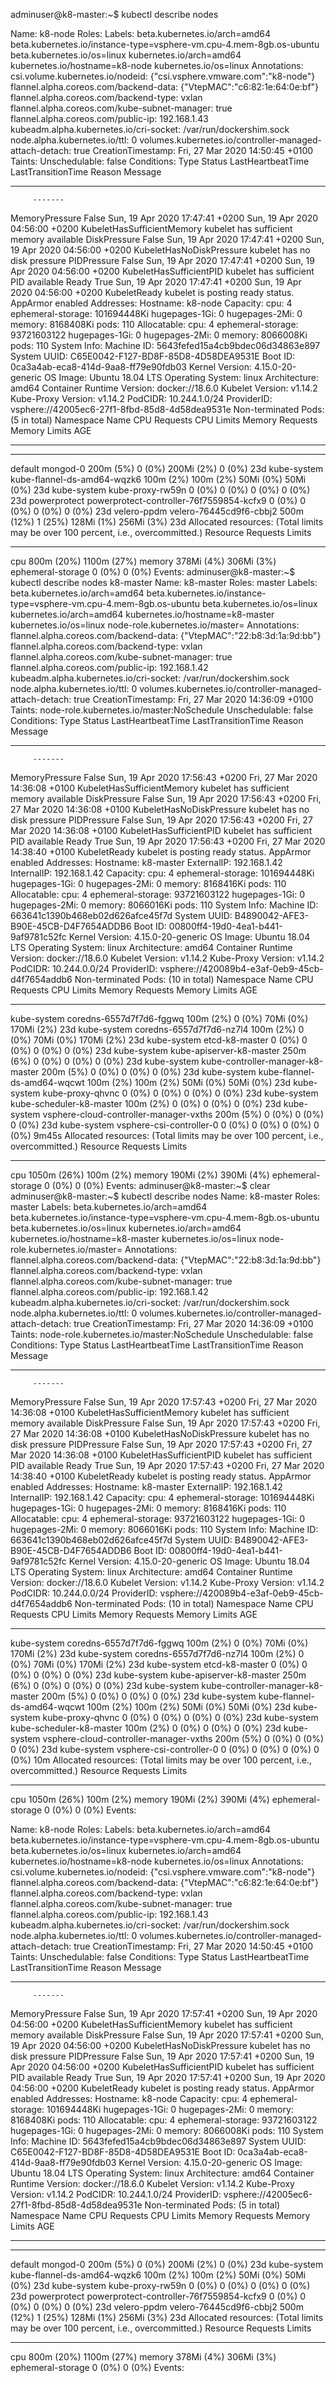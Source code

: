 adminuser@k8-master:~$ kubectl describe nodes



Name:               k8-node
Roles:              <none>
Labels:             beta.kubernetes.io/arch=amd64
                    beta.kubernetes.io/instance-type=vsphere-vm.cpu-4.mem-8gb.os-ubuntu
                    beta.kubernetes.io/os=linux
                    kubernetes.io/arch=amd64
                    kubernetes.io/hostname=k8-node
                    kubernetes.io/os=linux
Annotations:        csi.volume.kubernetes.io/nodeid: {"csi.vsphere.vmware.com":"k8-node"}
                    flannel.alpha.coreos.com/backend-data: {"VtepMAC":"c6:82:1e:64:0e:bf"}
                    flannel.alpha.coreos.com/backend-type: vxlan
                    flannel.alpha.coreos.com/kube-subnet-manager: true
                    flannel.alpha.coreos.com/public-ip: 192.168.1.43
                    kubeadm.alpha.kubernetes.io/cri-socket: /var/run/dockershim.sock
                    node.alpha.kubernetes.io/ttl: 0
                    volumes.kubernetes.io/controller-managed-attach-detach: true
CreationTimestamp:  Fri, 27 Mar 2020 14:50:45 +0100
Taints:             <none>
Unschedulable:      false
Conditions:
  Type             Status  LastHeartbeatTime                 LastTransitionTime                Reason
         Message
  ----             ------  -----------------                 ------------------                ------
         -------
  MemoryPressure   False   Sun, 19 Apr 2020 17:47:41 +0200   Sun, 19 Apr 2020 04:56:00 +0200   KubeletHasSufficientMemory   kubelet has sufficient memory available
  DiskPressure     False   Sun, 19 Apr 2020 17:47:41 +0200   Sun, 19 Apr 2020 04:56:00 +0200   KubeletHasNoDiskPressure     kubelet has no disk pressure
  PIDPressure      False   Sun, 19 Apr 2020 17:47:41 +0200   Sun, 19 Apr 2020 04:56:00 +0200   KubeletHasSufficientPID      kubelet has sufficient PID available
  Ready            True    Sun, 19 Apr 2020 17:47:41 +0200   Sun, 19 Apr 2020 04:56:00 +0200   KubeletReady
         kubelet is posting ready status. AppArmor enabled
Addresses:
  Hostname:  k8-node
Capacity:
 cpu:                4
 ephemeral-storage:  101694448Ki
 hugepages-1Gi:      0
 hugepages-2Mi:      0
 memory:             8168408Ki
 pods:               110
Allocatable:
 cpu:                4
 ephemeral-storage:  93721603122
 hugepages-1Gi:      0
 hugepages-2Mi:      0
 memory:             8066008Ki
 pods:               110
System Info:
 Machine ID:                 5643fefed15a4cb9bdec06d34863e897
 System UUID:                C65E0042-F127-BD8F-85D8-4D58DEA9531E
 Boot ID:                    0ca3a4ab-eca8-414d-9aa8-ff79e90fdb03
 Kernel Version:             4.15.0-20-generic
 OS Image:                   Ubuntu 18.04 LTS
 Operating System:           linux
 Architecture:               amd64
 Container Runtime Version:  docker://18.6.0
 Kubelet Version:            v1.14.2
 Kube-Proxy Version:         v1.14.2
PodCIDR:                     10.244.1.0/24
ProviderID:                  vsphere://42005ec6-27f1-8fbd-85d8-4d58dea9531e
Non-terminated Pods:         (5 in total)
  Namespace                  Name                                        CPU Requests  CPU Limits  Memory Requests
 Memory Limits  AGE
  ---------                  ----                                        ------------  ----------  ---------------
 -------------  ---
  default                    mongod-0                                    200m (5%)     0 (0%)      200Mi (2%)
 0 (0%)         23d
  kube-system                kube-flannel-ds-amd64-wqzk6                 100m (2%)     100m (2%)   50Mi (0%)
 50Mi (0%)      23d
  kube-system                kube-proxy-rw59n                            0 (0%)        0 (0%)      0 (0%)
 0 (0%)         23d
  powerprotect               powerprotect-controller-76f7559854-kcfx9    0 (0%)        0 (0%)      0 (0%)
 0 (0%)         23d
  velero-ppdm                velero-76445cd9f6-cbbj2                     500m (12%)    1 (25%)     128Mi (1%)
 256Mi (3%)     23d
Allocated resources:
  (Total limits may be over 100 percent, i.e., overcommitted.)
  Resource           Requests    Limits
  --------           --------    ------
  cpu                800m (20%)  1100m (27%)
  memory             378Mi (4%)  306Mi (3%)
  ephemeral-storage  0 (0%)      0 (0%)
Events:              <none>
adminuser@k8-master:~$ kubectl describe nodes k8-master
Name:               k8-master
Roles:              master
Labels:             beta.kubernetes.io/arch=amd64
                    beta.kubernetes.io/instance-type=vsphere-vm.cpu-4.mem-8gb.os-ubuntu
                    beta.kubernetes.io/os=linux
                    kubernetes.io/arch=amd64
                    kubernetes.io/hostname=k8-master
                    kubernetes.io/os=linux
                    node-role.kubernetes.io/master=
Annotations:        flannel.alpha.coreos.com/backend-data: {"VtepMAC":"22:b8:3d:1a:9d:bb"}
                    flannel.alpha.coreos.com/backend-type: vxlan
                    flannel.alpha.coreos.com/kube-subnet-manager: true
                    flannel.alpha.coreos.com/public-ip: 192.168.1.42
                    kubeadm.alpha.kubernetes.io/cri-socket: /var/run/dockershim.sock
                    node.alpha.kubernetes.io/ttl: 0
                    volumes.kubernetes.io/controller-managed-attach-detach: true
CreationTimestamp:  Fri, 27 Mar 2020 14:36:09 +0100
Taints:             node-role.kubernetes.io/master:NoSchedule
Unschedulable:      false
Conditions:
  Type             Status  LastHeartbeatTime                 LastTransitionTime                Reason
         Message
  ----             ------  -----------------                 ------------------                ------
         -------
  MemoryPressure   False   Sun, 19 Apr 2020 17:56:43 +0200   Fri, 27 Mar 2020 14:36:08 +0100   KubeletHasSufficientMemory   kubelet has sufficient memory available
  DiskPressure     False   Sun, 19 Apr 2020 17:56:43 +0200   Fri, 27 Mar 2020 14:36:08 +0100   KubeletHasNoDiskPressure     kubelet has no disk pressure
  PIDPressure      False   Sun, 19 Apr 2020 17:56:43 +0200   Fri, 27 Mar 2020 14:36:08 +0100   KubeletHasSufficientPID      kubelet has sufficient PID available
  Ready            True    Sun, 19 Apr 2020 17:56:43 +0200   Fri, 27 Mar 2020 14:38:40 +0100   KubeletReady
         kubelet is posting ready status. AppArmor enabled
Addresses:
  Hostname:    k8-master
  ExternalIP:  192.168.1.42
  InternalIP:  192.168.1.42
Capacity:
 cpu:                4
 ephemeral-storage:  101694448Ki
 hugepages-1Gi:      0
 hugepages-2Mi:      0
 memory:             8168416Ki
 pods:               110
Allocatable:
 cpu:                4
 ephemeral-storage:  93721603122
 hugepages-1Gi:      0
 hugepages-2Mi:      0
 memory:             8066016Ki
 pods:               110
System Info:
 Machine ID:                 663641c1390b468eb02d626afce45f7d
 System UUID:                B4890042-AFE3-B90E-45CB-D4F7654ADDB6
 Boot ID:                    00800ff4-19d0-4ea1-b441-9af9781c52fc
 Kernel Version:             4.15.0-20-generic
 OS Image:                   Ubuntu 18.04 LTS
 Operating System:           linux
 Architecture:               amd64
 Container Runtime Version:  docker://18.6.0
 Kubelet Version:            v1.14.2
 Kube-Proxy Version:         v1.14.2
PodCIDR:                     10.244.0.0/24
ProviderID:                  vsphere://420089b4-e3af-0eb9-45cb-d4f7654addb6
Non-terminated Pods:         (10 in total)
  Namespace                  Name                                      CPU Requests  CPU Limits  Memory Requests  Memory Limits  AGE
  ---------                  ----                                      ------------  ----------  ---------------  -------------  ---
  kube-system                coredns-6557d7f7d6-fggwq                  100m (2%)     0 (0%)      70Mi (0%)        170Mi (2%)     23d
  kube-system                coredns-6557d7f7d6-nz7l4                  100m (2%)     0 (0%)      70Mi (0%)        170Mi (2%)     23d
  kube-system                etcd-k8-master                            0 (0%)        0 (0%)      0 (0%)           0 (0%)         23d
  kube-system                kube-apiserver-k8-master                  250m (6%)     0 (0%)      0 (0%)           0 (0%)         23d
  kube-system                kube-controller-manager-k8-master         200m (5%)     0 (0%)      0 (0%)           0 (0%)         23d
  kube-system                kube-flannel-ds-amd64-wqcwt               100m (2%)     100m (2%)   50Mi (0%)        50Mi (0%)      23d
  kube-system                kube-proxy-qhvnc                          0 (0%)        0 (0%)      0 (0%)           0 (0%)         23d
  kube-system                kube-scheduler-k8-master                  100m (2%)     0 (0%)      0 (0%)           0 (0%)         23d
  kube-system                vsphere-cloud-controller-manager-vxths    200m (5%)     0 (0%)      0 (0%)           0 (0%)         23d
  kube-system                vsphere-csi-controller-0                  0 (0%)        0 (0%)      0 (0%)           0 (0%)         9m45s
Allocated resources:
  (Total limits may be over 100 percent, i.e., overcommitted.)
  Resource           Requests     Limits
  --------           --------     ------
  cpu                1050m (26%)  100m (2%)
  memory             190Mi (2%)   390Mi (4%)
  ephemeral-storage  0 (0%)       0 (0%)
Events:              <none>
adminuser@k8-master:~$ clear
adminuser@k8-master:~$ kubectl describe nodes
Name:               k8-master
Roles:              master
Labels:             beta.kubernetes.io/arch=amd64
                    beta.kubernetes.io/instance-type=vsphere-vm.cpu-4.mem-8gb.os-ubuntu
                    beta.kubernetes.io/os=linux
                    kubernetes.io/arch=amd64
                    kubernetes.io/hostname=k8-master
                    kubernetes.io/os=linux
                    node-role.kubernetes.io/master=
Annotations:        flannel.alpha.coreos.com/backend-data: {"VtepMAC":"22:b8:3d:1a:9d:bb"}
                    flannel.alpha.coreos.com/backend-type: vxlan
                    flannel.alpha.coreos.com/kube-subnet-manager: true
                    flannel.alpha.coreos.com/public-ip: 192.168.1.42
                    kubeadm.alpha.kubernetes.io/cri-socket: /var/run/dockershim.sock
                    node.alpha.kubernetes.io/ttl: 0
                    volumes.kubernetes.io/controller-managed-attach-detach: true
CreationTimestamp:  Fri, 27 Mar 2020 14:36:09 +0100
Taints:             node-role.kubernetes.io/master:NoSchedule
Unschedulable:      false
Conditions:
  Type             Status  LastHeartbeatTime                 LastTransitionTime                Reason
         Message
  ----             ------  -----------------                 ------------------                ------
         -------
  MemoryPressure   False   Sun, 19 Apr 2020 17:57:43 +0200   Fri, 27 Mar 2020 14:36:08 +0100   KubeletHasSufficientMemory   kubelet has sufficient memory available
  DiskPressure     False   Sun, 19 Apr 2020 17:57:43 +0200   Fri, 27 Mar 2020 14:36:08 +0100   KubeletHasNoDiskPressure     kubelet has no disk pressure
  PIDPressure      False   Sun, 19 Apr 2020 17:57:43 +0200   Fri, 27 Mar 2020 14:36:08 +0100   KubeletHasSufficientPID      kubelet has sufficient PID available
  Ready            True    Sun, 19 Apr 2020 17:57:43 +0200   Fri, 27 Mar 2020 14:38:40 +0100   KubeletReady
         kubelet is posting ready status. AppArmor enabled
Addresses:
  Hostname:    k8-master
  ExternalIP:  192.168.1.42
  InternalIP:  192.168.1.42
Capacity:
 cpu:                4
 ephemeral-storage:  101694448Ki
 hugepages-1Gi:      0
 hugepages-2Mi:      0
 memory:             8168416Ki
 pods:               110
Allocatable:
 cpu:                4
 ephemeral-storage:  93721603122
 hugepages-1Gi:      0
 hugepages-2Mi:      0
 memory:             8066016Ki
 pods:               110
System Info:
 Machine ID:                 663641c1390b468eb02d626afce45f7d
 System UUID:                B4890042-AFE3-B90E-45CB-D4F7654ADDB6
 Boot ID:                    00800ff4-19d0-4ea1-b441-9af9781c52fc
 Kernel Version:             4.15.0-20-generic
 OS Image:                   Ubuntu 18.04 LTS
 Operating System:           linux
 Architecture:               amd64
 Container Runtime Version:  docker://18.6.0
 Kubelet Version:            v1.14.2
 Kube-Proxy Version:         v1.14.2
PodCIDR:                     10.244.0.0/24
ProviderID:                  vsphere://420089b4-e3af-0eb9-45cb-d4f7654addb6
Non-terminated Pods:         (10 in total)
  Namespace                  Name                                      CPU Requests  CPU Limits  Memory Requests  Memory Limits  AGE
  ---------                  ----                                      ------------  ----------  ---------------  -------------  ---
  kube-system                coredns-6557d7f7d6-fggwq                  100m (2%)     0 (0%)      70Mi (0%)        170Mi (2%)     23d
  kube-system                coredns-6557d7f7d6-nz7l4                  100m (2%)     0 (0%)      70Mi (0%)        170Mi (2%)     23d
  kube-system                etcd-k8-master                            0 (0%)        0 (0%)      0 (0%)           0 (0%)         23d
  kube-system                kube-apiserver-k8-master                  250m (6%)     0 (0%)      0 (0%)           0 (0%)         23d
  kube-system                kube-controller-manager-k8-master         200m (5%)     0 (0%)      0 (0%)           0 (0%)         23d
  kube-system                kube-flannel-ds-amd64-wqcwt               100m (2%)     100m (2%)   50Mi (0%)        50Mi (0%)      23d
  kube-system                kube-proxy-qhvnc                          0 (0%)        0 (0%)      0 (0%)           0 (0%)         23d
  kube-system                kube-scheduler-k8-master                  100m (2%)     0 (0%)      0 (0%)           0 (0%)         23d
  kube-system                vsphere-cloud-controller-manager-vxths    200m (5%)     0 (0%)      0 (0%)           0 (0%)         23d
  kube-system                vsphere-csi-controller-0                  0 (0%)        0 (0%)      0 (0%)           0 (0%)         10m
Allocated resources:
  (Total limits may be over 100 percent, i.e., overcommitted.)
  Resource           Requests     Limits
  --------           --------     ------
  cpu                1050m (26%)  100m (2%)
  memory             190Mi (2%)   390Mi (4%)
  ephemeral-storage  0 (0%)       0 (0%)
Events:              <none>


Name:               k8-node
Roles:              <none>
Labels:             beta.kubernetes.io/arch=amd64
                    beta.kubernetes.io/instance-type=vsphere-vm.cpu-4.mem-8gb.os-ubuntu
                    beta.kubernetes.io/os=linux
                    kubernetes.io/arch=amd64
                    kubernetes.io/hostname=k8-node
                    kubernetes.io/os=linux
Annotations:        csi.volume.kubernetes.io/nodeid: {"csi.vsphere.vmware.com":"k8-node"}
                    flannel.alpha.coreos.com/backend-data: {"VtepMAC":"c6:82:1e:64:0e:bf"}
                    flannel.alpha.coreos.com/backend-type: vxlan
                    flannel.alpha.coreos.com/kube-subnet-manager: true
                    flannel.alpha.coreos.com/public-ip: 192.168.1.43
                    kubeadm.alpha.kubernetes.io/cri-socket: /var/run/dockershim.sock
                    node.alpha.kubernetes.io/ttl: 0
                    volumes.kubernetes.io/controller-managed-attach-detach: true
CreationTimestamp:  Fri, 27 Mar 2020 14:50:45 +0100
Taints:             <none>
Unschedulable:      false
Conditions:
  Type             Status  LastHeartbeatTime                 LastTransitionTime                Reason
         Message
  ----             ------  -----------------                 ------------------                ------
         -------
  MemoryPressure   False   Sun, 19 Apr 2020 17:57:41 +0200   Sun, 19 Apr 2020 04:56:00 +0200   KubeletHasSufficientMemory   kubelet has sufficient memory available
  DiskPressure     False   Sun, 19 Apr 2020 17:57:41 +0200   Sun, 19 Apr 2020 04:56:00 +0200   KubeletHasNoDiskPressure     kubelet has no disk pressure
  PIDPressure      False   Sun, 19 Apr 2020 17:57:41 +0200   Sun, 19 Apr 2020 04:56:00 +0200   KubeletHasSufficientPID      kubelet has sufficient PID available
  Ready            True    Sun, 19 Apr 2020 17:57:41 +0200   Sun, 19 Apr 2020 04:56:00 +0200   KubeletReady
         kubelet is posting ready status. AppArmor enabled
Addresses:
  Hostname:  k8-node
Capacity:
 cpu:                4
 ephemeral-storage:  101694448Ki
 hugepages-1Gi:      0
 hugepages-2Mi:      0
 memory:             8168408Ki
 pods:               110
Allocatable:
 cpu:                4
 ephemeral-storage:  93721603122
 hugepages-1Gi:      0
 hugepages-2Mi:      0
 memory:             8066008Ki
 pods:               110
System Info:
 Machine ID:                 5643fefed15a4cb9bdec06d34863e897
 System UUID:                C65E0042-F127-BD8F-85D8-4D58DEA9531E
 Boot ID:                    0ca3a4ab-eca8-414d-9aa8-ff79e90fdb03
 Kernel Version:             4.15.0-20-generic
 OS Image:                   Ubuntu 18.04 LTS
 Operating System:           linux
 Architecture:               amd64
 Container Runtime Version:  docker://18.6.0
 Kubelet Version:            v1.14.2
 Kube-Proxy Version:         v1.14.2
PodCIDR:                     10.244.1.0/24
ProviderID:                  vsphere://42005ec6-27f1-8fbd-85d8-4d58dea9531e
Non-terminated Pods:         (5 in total)
  Namespace                  Name                                        CPU Requests  CPU Limits  Memory Requests
 Memory Limits  AGE
  ---------                  ----                                        ------------  ----------  ---------------
 -------------  ---
  default                    mongod-0                                    200m (5%)     0 (0%)      200Mi (2%)
 0 (0%)         23d
  kube-system                kube-flannel-ds-amd64-wqzk6                 100m (2%)     100m (2%)   50Mi (0%)
 50Mi (0%)      23d
  kube-system                kube-proxy-rw59n                            0 (0%)        0 (0%)      0 (0%)
 0 (0%)         23d
  powerprotect               powerprotect-controller-76f7559854-kcfx9    0 (0%)        0 (0%)      0 (0%)
 0 (0%)         23d
  velero-ppdm                velero-76445cd9f6-cbbj2                     500m (12%)    1 (25%)     128Mi (1%)
 256Mi (3%)     23d
Allocated resources:
  (Total limits may be over 100 percent, i.e., overcommitted.)
  Resource           Requests    Limits
  --------           --------    ------
  cpu                800m (20%)  1100m (27%)
  memory             378Mi (4%)  306Mi (3%)
  ephemeral-storage  0 (0%)      0 (0%)
Events:              <none>   
